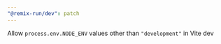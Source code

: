 ```yaml
---
"@remix-run/dev": patch
---
```


Allow `process.env.NODE_ENV` values other than `"development"` in Vite dev
